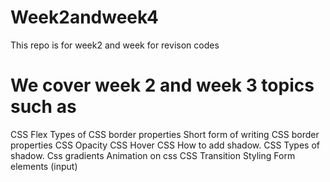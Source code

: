 # Week2andweek4
This repo is for week2 and week for revison codes
 # We cover week 2 and week 3 topics such as 

 CSS Flex
Types of CSS border properties
Short form of writing CSS border properties
CSS Opacity
CSS Hover
CSS How to add shadow.
CSS Types of shadow.
Css gradients
Animation on css
 CSS Transition
 Styling Form elements (input) 
